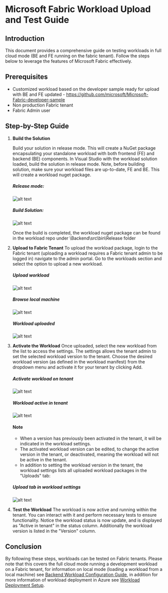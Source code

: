 
# Microsoft Fabric Workload Upload and Test Guide

## Introduction
This document provides a comprehensive guide on testing workloads in full cloud mode (BE and FE running on the fabric tenant). Follow the steps below to leverage the features of Microsoft Fabric effectively.

## Prerequisites
- Customized workload based on the developer sample ready for upload with BE and FE updated - https://github.com/microsoft/Microsoft-Fabric-developer-sample
- Non production Fabric tenant
- Fabric Admin user


## Step-by-Step Guide

<!-- 1. **Clone the Sample Repository**
   Begin by cloning the Microsoft Fabric developer sample from the GitHub repository:
   ```
   git clone https://github.com/microsoft/Microsoft-Fabric-developer-sample
   ``` -->

<!-- 2. **Customize Your ISV Workload**
   Customize and develop your ISV workload to meet your specific needs. -->

1. **Build the Solution** 
   
   Build your solution in release mode. This will create a NuGet package encapsulating your standalone workload with both frontend (FE) and backend (BE) components.
   In Visual Studio with the workload solution loaded, build the solution in release mode. Note, before building solution, make sure your workload files are up-to-date, FE and BE. This will create a workload nuget package.
   
   ##### Release mode:
   ![alt text](photos/release-mode.png)
   
   ##### Build Solution:

   ![alt text](photos/build-solution.png)

   Once the build is completed, the workload nuget package can be found in the workload repo under \Backend\src\bin\Release folder

<!-- 4. **Download NuGet CLI**
   Ensure you have the NuGet CLI tool by downloading it from the official NuGet website.

5. **Package Your Workload**
   Use the NuGet CLI to package your workload:
   ```
   nuget pack <path-to-your-csproj-file>
   ``` -->

2. **Upload to Fabric Tenant**
   To upload the workload package, login to the Fabric tenant (uploading a workload requires a Fabric tenant admin to be logged in) navigate to the admin portal. Go to the workloads section and select the option to upload a new workload.

   ##### Upload workload
   ![alt text](photos/upload-workload.png)
   ##### Browse local machine
   ![alt text](photos/browse-local.png)
   ##### Workload uploaded
   ![alt text](photos/workload-uploaded.png)


3. **Activate the Workload**
   Once uploaded, select the new workload from the list to access the settings.
   The settings allows the tenant admin to set the selected workload version to the tenant. Choose the desired workload version (as defined in the workload manifest) from the dropdown menu and activate it for your tenant by clicking Add.

   ##### Activate workload on tenant
   ![alt text](photos/activate-workload.png)
   ##### Workload active in tenant
   ![alt text](photos/workload-active.png)

   #### Note
   - When a version has previously been activated in the tenant, it will be indicated in the workload settings.
   - The activated workload version can be edited, to change the active version in the tenant, or deactivated, meaning the workload will not be active in the tenant.
   - In addition to setting the workload version in the tenant, the workload settings lists all uploaded workload packages in the "Uploads" tab:
   ##### Upload tab in workload settings
   ![alt text](photos/upload-tab.png)

4. **Test the Workload**
   The workload is now active and running within the tenant. You can interact with it and perform necessary tests to ensure functionality. Notice the workload status is now update, and is displayed as "Active in tenant" in the status column. Additionally the workload version is listed in the "Version" column.

## Conclusion
By following these steps, workloads can be tested on Fabric tenants.
Please note that this covers the full cloud mode running a development workload on a Fabric tenant, for information on local mode (loading a workload from a local machine) see [Backend Workload Configuration Guide](Backend/README.md), in addition for more information of workload deployment in Azure see [Workload Deployment Setup](WorkloadDeploymentSetup.md).
